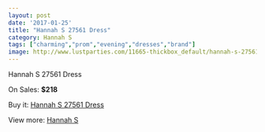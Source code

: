 ```yaml
---
layout: post
date: '2017-01-25'
title: "Hannah S 27561 Dress"
category: Hannah S
tags: ["charming","prom","evening","dresses","brand"]
image: http://www.lustparties.com/11665-thickbox_default/hannah-s-27561-dress.jpg
---
```

Hannah S 27561 Dress

On Sales: **$218**
<a href="https://www.lustparties.com/en/hannah-s/4204-hannah-s-27561-dress.html"><amp-img layout="responsive" width="600" height="600" src="//www.lustparties.com/11665-thickbox_default/hannah-s-27561-dress.jpg" alt="Hannah S 27561 Dress 0" /></a>
<a href="https://www.lustparties.com/en/hannah-s/4204-hannah-s-27561-dress.html"><amp-img layout="responsive" width="600" height="600" src="//www.lustparties.com/11666-thickbox_default/hannah-s-27561-dress.jpg" alt="Hannah S 27561 Dress 1" /></a>

Buy it: [Hannah S 27561 Dress](https://www.lustparties.com/en/hannah-s/4204-hannah-s-27561-dress.html "Hannah S 27561 Dress")

View more: [Hannah S](https://www.lustparties.com/en/20-hannah-s "Hannah S")